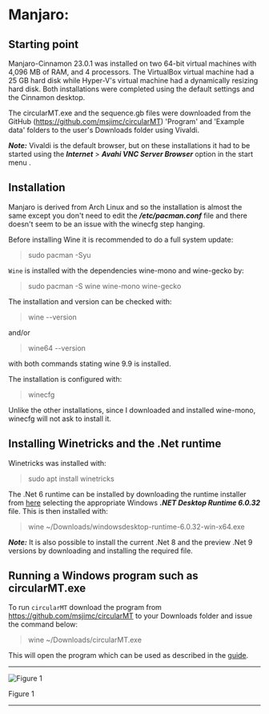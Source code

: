 # Manjaro:

## Starting point
Manjaro-Cinnamon 23.0.1 was installed on two 64-bit virtual machines with 4,096 MB of RAM, and 4 processors. The VirtualBox virtual machine had a 25 GB hard disk while Hyper-V's virtual machine had a dynamically resizing hard disk. Both installations were completed using the default settings and the Cinnamon desktop.

The circularMT.exe and the sequence.gb files were downloaded from the GitHub (https://github.com/msjimc/circularMT) 'Program' and 'Example data' folders to the user's Downloads folder using Vivaldi.

***Note:*** Vivaldi is the default browser, but on these installations it had to be started using the ***Internet*** > ***Avahi VNC Server Browser*** option in the start menu .

## Installation

Manjaro is derived from Arch Linux and so the installation is almost the same except you don't need to edit the ***/etc/pacman.conf*** file and there doesn't seem to be an issue with the winecfg step hanging.

Before installing Wine it is recommended to do a full system update:

> sudo pacman -Syu

```Wine``` is installed with the dependencies wine-mono and wine-gecko by:

> sudo pacman -S wine wine-mono wine-gecko

The installation and version can be checked with:
 
> wine --version

and/or 

> wine64 --version

with both commands stating wine 9.9 is installed.

The installation is configured with:

> winecfg

Unlike the other installations, since I downloaded and installed wine-mono, winecfg will not ask to install it.

## Installing Winetricks and the .Net runtime

Winetricks was installed with:

> sudo apt install winetricks


The .Net 6 runtime can be installed by downloading the runtime installer from [here](https://dotnet.microsoft.com/en-us/download/dotnet/6.0) selecting the appropriate Windows ***.NET Desktop Runtime 6.0.32*** file. This is then installed with:

> wine ~/Downloads/windowsdesktop-runtime-6.0.32-win-x64.exe

***Note:*** It is also possible to install the current .Net 8 and the preview .Net 9 versions by downloading and installing the required file.


## Running a Windows program such as circularMT.exe

 To run ```circularMT``` download the program from https://github.com/msjimc/circularMT to your Downloads folder and issue the command below:

> wine ~/Downloads/circularMT.exe 

This will open the program which can be used as described in the [guide]( https://github.com/msjimc/circularMT/tree/master/Guide/README.md).

<hr />

![Figure 1](images/manjaro-cinnamon_figure1.jpg)

Figure 1

<hr />
